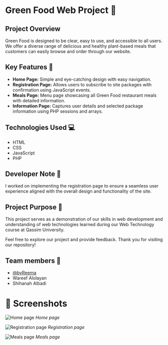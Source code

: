 # Green Food Web Project 🌿

## Project Overview
Green Food is designed to be clear, easy to use, and accessible to all users. We offer a diverse range of delicious and healthy plant-based meals that customers can easily browse and order through our website.

## Key Features 🔑
- **Home Page:** Simple and eye-catching design with easy navigation.
- **Registration Page:** Allows users to subscribe to site packages with confirmation using JavaScript events.
- **Meals Page:** Menu page showcasing all Green Food restaurant meals with detailed information.
- **Information Page:** Captures user details and selected package information using PHP sessions and arrays.

## Technologies Used 💻
- HTML
- CSS
- JavaScript
- PHP

## Developer Note 📝
I worked on implementing the registration page to ensure a seamless user experience aligned with the overall design and functionality of the site.

## Project Purpose 🚀
This project serves as a demonstration of our skills in web development and understanding of web technologies learned during our Web Technology course at Qassim University.

Feel free to explore our project and provide feedback. Thank you for visiting our repository!

## Team members 👥
- [@byReema](https://github.com/byReema)
- Wareef Alolayan
- Shihanah Albadi

# 📸 Screenshots

![Home page](https://github.com/its-deema/GreenFood-website/assets/119051799/fd75f308-78b4-4051-9a78-0ea66cee57fe)
*Home page*

![Registration page](https://github.com/its-deema/GreenFood-website/assets/119051799/49363c56-1e22-426c-9bcc-4a56f019c747)
*Registration page*

![Meals page](https://github.com/its-deema/GreenFood-website/assets/119051799/f7f258cf-71f4-47b0-9305-4a71cfd1e5a7)
*Meals page*
